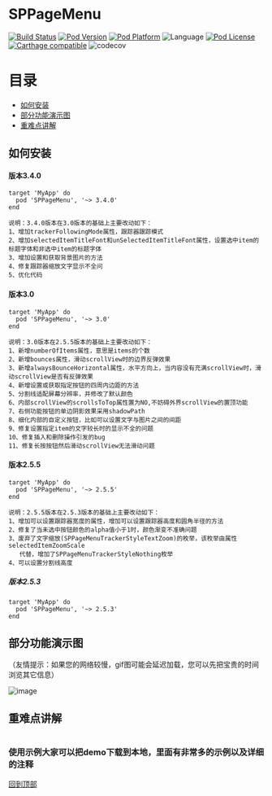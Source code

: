 # SPPageMenu
[![Build Status](http://img.shields.io/travis/SPStore/SPPageMenu.svg?style=flat)](https://travis-ci.org/SPStore/SPPageMenu)
[![Pod Version](http://img.shields.io/cocoapods/v/SPPageMenu.svg?style=flat)](http://cocoadocs.org/docsets/SPPageMenu/)
[![Pod Platform](http://img.shields.io/cocoapods/p/SPPageMenu.svg?style=flat)](http://cocoadocs.org/docsets/SPPageMenu/)
![Language](https://img.shields.io/badge/language-Object--C-ff69b4.svg)
[![Pod License](http://img.shields.io/cocoapods/l/SPPageMenu.svg?style=flat)](https://www.apache.org/licenses/LICENSE-2.0.html)
[![Carthage compatible](https://img.shields.io/badge/Carthage-compatible-4BC51D.svg?style=flat)](https://github.com/SPStore/SPPageMenu)
![codecov](https://img.shields.io/badge/codecov-88%25-orange.svg)

# 目录
* [如何安装](#如何安装)
* [部分功能演示图](#部分功能演示图)
* [重难点讲解](#疑难讲解) 

## 如何安装
#### 版本3.4.0
```
target 'MyApp' do
  pod 'SPPageMenu', '~> 3.4.0'
end

说明：3.4.0版本在3.0版本的基础上主要改动如下：
1、增加trackerFollowingMode属性，跟踪器跟踪模式
2、增加selectedItemTitleFont和unSelectedItemTitleFont属性，设置选中item的标题字体和非选中item的标题字体
3、增加设置和获取背景图片的方法
4、修复跟踪器缩放文字显示不全问
5、优化代码
```

#### 版本3.0
```
target 'MyApp' do
  pod 'SPPageMenu', '~> 3.0'
end

说明：3.0版本在2.5.5版本的基础上主要改动如下：
1、新增numberOfItems属性，意思是items的个数
2、新增bounces属性，滑动scrollView时的边界反弹效果
3、新增alwaysBounceHorizontal属性，水平方向上，当内容没有充满scrollView时，滑动scrollView是否有反弹效果
4、新增设置或获取指定按钮的四周内边距的方法
5、分割线适配屏幕分辨率，并修改了默认颜色
6、内部scrollView的scrollsToTop属性置为NO,不妨碍外界scrollView的置顶功能
7、右侧功能按钮的单边阴影效果采用shadowPath
8、细化内部的自定义按钮，比如可以设置文字与图片之间的间距
9、修复设置指定item的文字较长时的显示不全的问题
10、修复插入和删除操作引发的bug
11、修复长按按钮然后滑动scrollView无法滑动问题
```

#### 版本2.5.5
```
target 'MyApp' do
  pod 'SPPageMenu', '~> 2.5.5'
end

说明：2.5.5版本在2.5.3版本的基础上主要改动如下：
1、增加可以设置跟踪器宽度的属性，增加可以设置跟踪器高度和圆角半径的方法
2、修复了当未选中按钮颜色的alpha值小于1时，颜色渐变不准确问题
3、废弃了文字缩放(SPPageMenuTrackerStyleTextZoom)的枚举，该枚举由属性selectedItemZoomScale
   代替，增加了SPPageMenuTrackerStyleNothing枚举
4、可以设置分割线高度
```

##### 版本2.5.3
```
target 'MyApp' do
  pod 'SPPageMenu', '~> 2.5.3'
end
```
## 部分功能演示图
（友情提示：如果您的网络较慢，gif图可能会延迟加载，您可以先把宝贵的时间浏览其它信息）

![image](https://github.com/SPStore/SPPageMenu/blob/master/3006981-889f087b55f3e57f.gif)
## 重难点讲解
```

```

### 使用示例大家可以把demo下载到本地，里面有非常多的示例以及详细的注释
[回到顶部](##目录)

